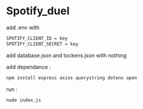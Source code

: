 # Spotify_duel

add .env with
```sh
SPOTIFY_CLIENT_ID = key
SPOTIFY_CLIENT_SECRET = key
```

add database.json and tockens.json with nothing


add dependance :
```sh
npm install express axios querystring dotenv open
```

run : 
```sh
node index.js
```
